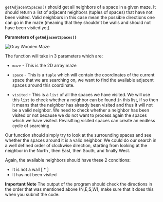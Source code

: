 <!--title={Find neighbors: getAdjacentSpaces()}-->

<!--concepts={lists.mdx,indexing_lists.mdx,if_stmts.mdx,for_loops.mdx}-->

<!--badges={Python:50,CreativeThinker:50}-->

`getAdjacentSpaces()` should get all neighbors of a space in a given maze. It should return a list of adjacent neighbors (tuples of spaces) that have not been visited. Valid neighbors in this case mean the possible directions one can go in the maze (meaning that they shouldn't be walls and should not have been visited yet).  

**Parameters of `getAdjacentSpaces()`** 


![Gray Wooden Maze](https://images.pexels.com/photos/3715428/pexels-photo-3715428.jpeg?auto=compress&cs=tinysrgb&h=750&w=1260)

The function will take in 3 parameters which are:

* `maze` - This is the 2D array maze

* `space` - This is a `tuple` which will contain the coordinates of the current space that we are searching on, we want to find the available adjacent spaces around this coordinate.

* `visited` - This is a `list` of all the spaces we have visited. We will use this `list` to check whether a neighbor can be found `in` this list, if so then it means that the neighbor has already been visited and thus it will not be a valid neighbor. We need to check whether a neighbor has been visited or not because we do not want to process again the spaces which we have visited. Revisitting visited spaces can create an endless cycle of searching. 


Our function should simply try to look at the surrounding spaces and see whether the spaces around it is a valid neighbor. We could do our search in a well defined order of clockwise direction, starting from looking at the neighbor in the North , then East, then South, and finally West. 

Again, the available neighbors should have these 2  conditions: 
* It is not a wall [ * ]
* It has not been visited

**Important Note**
The output of the program should check the directions in the order that was mentioned above (N,E,S,W), make sure that it does this when you submit the code. 



